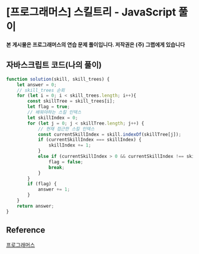 # [프로그래머스]  스킬트리 - JavaScript 풀이

**본 게시물은 프로그래머스의 연습 문제 풀이입니다. 저작권은 (주) 그랩에게 있습니다**



## 자바스크립트 코드(나의 풀이)

```JavaScript
function solution(skill, skill_trees) {
    let answer = 0;
    // skill_trees 순회
    for (let i = 0; i < skill_trees.length; i++){
        const skillTree = skill_trees[i];
        let flag = true;
        // 배워야하는 스킬 인덱스
        let skillIndex = 0;
        for (let j = 0; j < skillTree.length; j++) {
            // 현재 접근한 스킬 인덱스
            const currentSkillIndex = skill.indexOf(skillTree[j]);
            if (currentSkillIndex === skillIndex) {
                skillIndex += 1;
            }
            else if (currentSkillIndex > 0 && currentSkillIndex !== skillIndex) {
                flag = false;
                break;
            }
        }
        if (flag) {
            answer += 1;
        }
    }
    return answer;
}
```



## Reference

[프로그래머스](https://programmers.co.kr)

